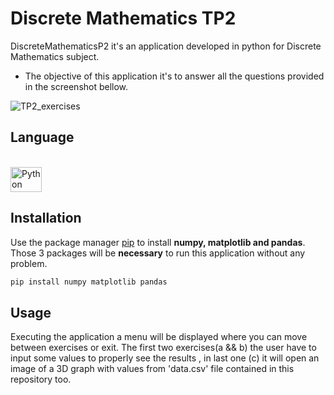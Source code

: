 # Discrete Mathematics TP2

DiscreteMathematicsP2 it's an application developed in python for Discrete Mathematics subject.
- The objective of this application it's to answer all the questions provided in the screenshot bellow.

<img src="https://drive.google.com/uc?export=view&id=1p6I2xKLyU9NWpDbgL02fvzx4CR6nMOii" alt="TP2_exercises">

## Language
 <div style="display: inline_block"><br>
    <img align="center" alt="Python" height="40" width="50" src="https://cdn.jsdelivr.net/gh/devicons/devicon/icons/python/python-original.svg">
</div>

## Installation

Use the package manager [pip](https://pip.pypa.io/en/stable/) to install **numpy, matplotlib and pandas**.
Those 3 packages will be **necessary** to run this application without any problem.
```bash
pip install numpy matplotlib pandas
```
## Usage

Executing the application a menu will be displayed where you can move between exercises or exit.
The first two exercises(a && b) the user have to input some values to properly see the results , in last one (c) it will open an image of a 3D graph with values from 'data.csv' file contained in this repository too.
